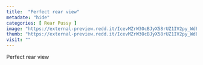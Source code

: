 ```yaml
---
title:  "Perfect rear view"
metadate: "hide"
categories: [ Rear Pussy ]
image: "https://external-preview.redd.it/IcevMZrW3OcBJyX58rUZ1IV2py_WdEMcX2xe6Dwa09E.jpg?auto=webp&s=10510662a812e4d21814e8de92ee1a9fbb10f2c3"
thumb: "https://external-preview.redd.it/IcevMZrW3OcBJyX58rUZ1IV2py_WdEMcX2xe6Dwa09E.jpg?width=1080&crop=smart&auto=webp&s=ea471a1f8ad707912a308ff4af619bb53c85d4b1"
visit: ""
---
```

Perfect rear view
